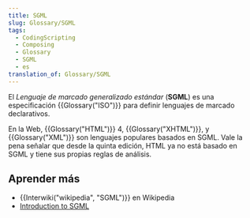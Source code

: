 ```yaml
---
title: SGML
slug: Glossary/SGML
tags:
  - CodingScripting
  - Composing
  - Glossary
  - SGML
  - es
translation_of: Glossary/SGML
---
```


El _Lenguaje de marcado generalizado estándar_ (**SGML**) es una especificación {{Glossary("ISO")}} para definir lenguajes de marcado declarativos.

En la Web, {{Glossary("HTML")}} 4, {{Glossary("XHTML")}}, y {{Glossary("XML")}} son lenguajes populares basados en SGML. Vale la pena señalar que desde la quinta edición, HTML ya no está basado en SGML y tiene sus propias reglas de análisis.

## Aprender más

- {{Interwiki("wikipedia", "SGML")}} en Wikipedia
- [Introduction to SGML](http://www.isgmlug.org/)
